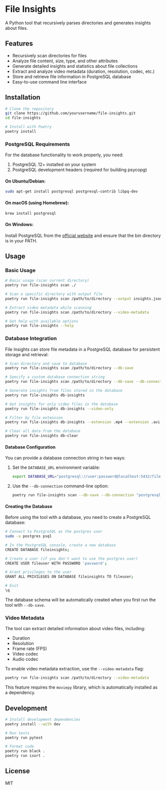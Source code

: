 # File Insights

A Python tool that recursively parses directories and generates insights about files.

## Features

- Recursively scan directories for files
- Analyze file content, size, type, and other attributes
- Generate detailed insights and statistics about file collections
- Extract and analyze video metadata (duration, resolution, codec, etc.)
- Store and retrieve file information in PostgreSQL database
- Easy-to-use command line interface

## Installation

```bash
# Clone the repository
git clone https://github.com/yourusername/file-insights.git
cd file-insights

# Install with Poetry
poetry install
```

### PostgreSQL Requirements

For the database functionality to work properly, you need:

1. PostgreSQL 12+ installed on your system
2. PostgreSQL development headers (required for building psycopg)

#### On Ubuntu/Debian:
```bash
sudo apt-get install postgresql postgresql-contrib libpq-dev
```

#### On macOS (using Homebrew):
```bash
brew install postgresql
```

#### On Windows:
Install PostgreSQL from the [official website](https://www.postgresql.org/download/windows/) and ensure that the bin directory is in your PATH.

## Usage

### Basic Usage

```bash
# Basic usage (scan current directory)
poetry run file-insights scan ./

# Scan a specific directory with output file
poetry run file-insights scan /path/to/directory --output insights.json

# Extract video metadata while scanning
poetry run file-insights scan /path/to/directory --video-metadata

# Get help with available options
poetry run file-insights --help
```

### Database Integration

File Insights can store file metadata in a PostgreSQL database for persistent storage and retrieval:

```bash
# Scan directory and save to database
poetry run file-insights scan /path/to/directory --db-save

# Specify a custom database connection string
poetry run file-insights scan /path/to/directory --db-save --db-connection "postgresql://user:password@localhost:5432/fileinsights"

# Generate insights from files stored in the database
poetry run file-insights db-insights

# Get insights for only video files in the database
poetry run file-insights db-insights --video-only

# Filter by file extension
poetry run file-insights db-insights --extension .mp4 --extension .avi

# Clear all data from the database
poetry run file-insights db-clear
```

#### Database Configuration

You can provide a database connection string in two ways:

1. Set the `DATABASE_URL` environment variable:
   ```bash
   export DATABASE_URL="postgresql://user:password@localhost:5432/fileinsights"
   ```

2. Use the `--db-connection` command-line option:
   ```bash
   poetry run file-insights scan --db-save --db-connection "postgresql://user:password@localhost:5432/fileinsights"
   ```

#### Creating the Database

Before using the tool with a database, you need to create a PostgreSQL database:

```bash
# Connect to PostgreSQL as the postgres user
sudo -u postgres psql

# In the PostgreSQL console, create a new database
CREATE DATABASE fileinsights;

# Create a user (if you don't want to use the postgres user)
CREATE USER fileuser WITH PASSWORD 'password';

# Grant privileges to the user
GRANT ALL PRIVILEGES ON DATABASE fileinsights TO fileuser;

# Exit
\q
```

The database schema will be automatically created when you first run the tool with `--db-save`.

### Video Metadata

The tool can extract detailed information about video files, including:

- Duration
- Resolution
- Frame rate (FPS)
- Video codec
- Audio codec

To enable video metadata extraction, use the `--video-metadata` flag:

```bash
poetry run file-insights scan /path/to/directory --video-metadata
```

This feature requires the `moviepy` library, which is automatically installed as a dependency.

## Development

```bash
# Install development dependencies
poetry install --with dev

# Run tests
poetry run pytest

# Format code
poetry run black .
poetry run isort .
```

## License

MIT 